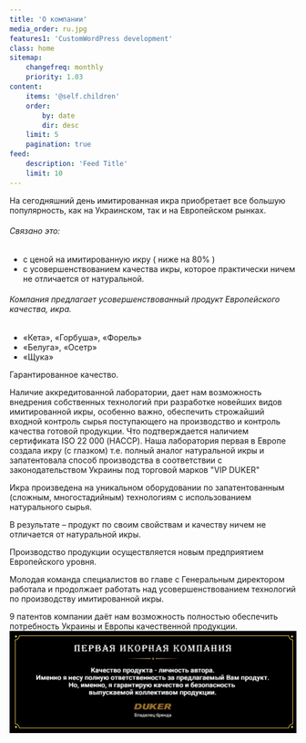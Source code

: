 ```yaml
---
title: 'О компании'
media_order: ru.jpg
features1: 'CustomWordPress development'
class: home
sitemap:
    changefreq: monthly
    priority: 1.03
content:
    items: '@self.children'
    order:
        by: date
        dir: desc
    limit: 5
    pagination: true
feed:
    description: 'Feed Title'
    limit: 10
---
```


На сегодняшний день имитированная икра приобретает все большую популярность, как на Украинском, так и на Европейском рынках.

###### Связано это:

*   с ценой на имитированную икру ( ниже на 80% )
*   с усовершенствованием качества икры, которое практически ничем не отличается от натуральной.

###### Компания предлагает усовершенствованный продукт Европейского качества, икра.

*   «Кета», «Горбуша», «Форель»
*   «Белуга», «Осетр»
*   «Щука»

Гарантированное качество.

Наличие аккредитованной  лаборатории, дает нам возможность внедрения собственных технологий при разработке новейших видов имитированной икры, особенно важно, обеспечить строжайший входной контроль сырья поступающего на производство и контроль качества готовой продукции. 
Что подтверждается наличием сертификата ISO 22 000 (НАССР).
Наша лаборатория первая в Европе создала икру (с глазком) т.е. полный аналог натуральной икры и запатентовала способ производства в соответствии с законодательством Украины под торговой марков "VIP DUKER"

Икра произведена на уникальном оборудовании по запатентованным  (сложным, многостадийным) технологиям с использованием натурального сырья.

В результате – продукт по своим свойствам и качеству ничем не отличается от натуральной икры.

  

Производство продукции осуществляется новым предприятием Европейского уровня.

Молодая команда специалистов во главе с Генеральным директором работала и продолжает работать над усовершенствованием технологий по производству имитированной икры.

9 патентов компании даёт нам возможность полностью обеспечить потребность Украины и Европы качественной продукции.
![](ru.jpg)